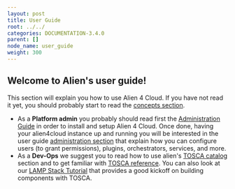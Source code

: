 ```yaml
---
layout: post
title: User Guide
root: ../../
categories: DOCUMENTATION-3.4.0
parent: []
node_name: user_guide
weight: 300
---
```


## Welcome to Alien's user guide!

This section will explain you how to use Alien 4 Cloud. If you have not read it yet, you should probably start to read the [concepts section](#/documentation/3.0.0/concepts/concepts.html).

* As a __Platform admin__ you probably should read first the [Administration Guide](#/documentation/3.0.0/admin_guide/index.html) in order to install and setup Alien 4 Cloud. Once done, having your alien4cloud instance up and running you will be interested in the user guide [administration section](#/documentation/3.0.0/user_guide/admin.html) that explain how you can configure users (to grant permissions), plugins, orchestrators, services, and more.
* As a __Dev-Ops__ we suggest you to read how to use alien's [TOSCA catalog](#/documentation/3.0.0/user_guide/catalog.html) section and to get familiar with [TOSCA reference](#/documentation/3.0.0/devops_guide/tosca_concepts.html). You can also look at our [LAMP Stack Tutorial](#/documentation/3.0.0/devops_guide/lamp_stack_tutorial/lamp_stack.html) that provides a good kickoff on building components with TOSCA.
